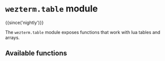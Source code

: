 # `wezterm.table` module

{{since('nightly')}}

The `wezterm.table` module exposes functions that work with lua tables and arrays.

## Available functions
